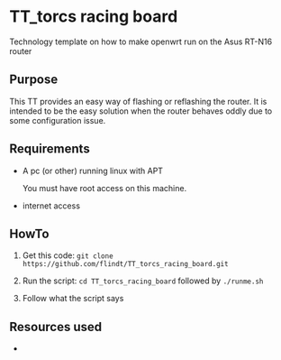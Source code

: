 TT_torcs racing board
=====================

Technology template on how to make openwrt run on the Asus RT-N16 router

Purpose
-------
This TT provides an easy way of flashing or reflashing the router.
It is intended to be the easy solution when the router behaves oddly due to some configuration issue.


Requirements
------------
* A pc (or other) running linux with APT

    You must have root access on this machine. 
    
* internet access

HowTo
-----
1. Get this code: `git clone https://github.com/flindt/TT_torcs_racing_board.git`

2. Run the script: `cd TT_torcs_racing_board` followed by `./runme.sh`

3. Follow what the script says


Resources used
--------------
* 



